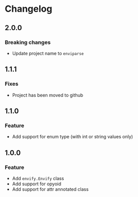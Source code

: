 # Changelog

## 2.0.0
### Breaking changes
- Update project name to `enviparse`

## 1.1.1
### Fixes
- Project has been moved to github

## 1.1.0
### Feature
- Add support for enum type (with int or string values only)

## 1.0.0
### Feature

- Add `envify.Envify` class
- Add support for opyoid
- Add support for attr annotated class